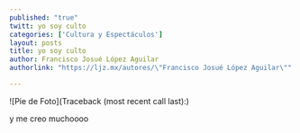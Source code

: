 ```yaml
---
published: "true"
twitt: yo soy culto
categories: ['Cultura y Espectáculos']
layout: posts
title: yo soy culto
author: Francisco Josué López Aguilar
authorlink: "https://ljz.mx/autores/\"Francisco Josué López Aguilar\""

---
```


![Pie de Foto](Traceback (most recent call last):)

y me creo muchoooo
